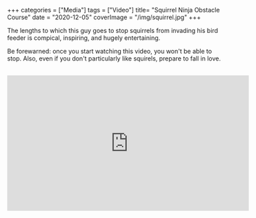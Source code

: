 +++
categories = ["Media"]
tags = ["Video"]
title= "Squirrel Ninja Obstacle Course"
date = "2020-12-05"
coverImage = "/img/squirrel.jpg"
+++

The lengths to which this guy goes to stop squirrels from invading his bird feeder is compical, inspiring, and hugely entertaining.

<!--more-->

Be forewarned: once you start watching this video, you won't be able to stop. Also, even if you don't particularly like squirels, prepare to fall in love.

<br>

<iframe width="560" height="315" src="https://www.youtube.com/embed/hFZFjoX2cGg" frameborder="0" allow="accelerometer; autoplay; clipboard-write; encrypted-media; gyroscope; picture-in-picture" allowfullscreen></iframe>


